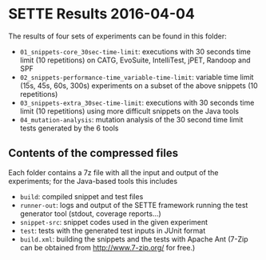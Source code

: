 # SETTE Results 2016-04-04

The results of four sets of experiments can be found in this folder:
* `01_snippets-core_30sec-time-limit`: executions with 30 seconds time limit (10 repetitions) on CATG, EvoSuite, IntelliTest, jPET, Randoop and SPF
* `02_snippets-performance-time_variable-time-limit`: variable time limit (15s, 45s, 60s, 300s) experiments on a subset of the above snippets (10 repetitions)
* `03_snippets-extra_30sec-time-limit`: executions with 30 seconds time limit (10 repetitions) using more difficult snippets on the Java tools
* `04_mutation-analysis`: mutation analysis of the 30 second time limit tests generated by the 6 tools

## Contents of the compressed files

Each folder contains a 7z file with all the input and output of the experiments; for the Java-based tools this includes
 * `build`: compiled snippet and test files
 * `runner-out`: logs and output of the SETTE framework running the test generator tool (stdout, coverage reports...)
 * `snippet-src`: snippet codes used in the given experiment
 * `test`: tests with the generated test inputs in JUnit format
 * `build.xml`: building the snippets and the tests with Apache Ant
(7-Zip can be obtained from http://www.7-zip.org/ for free.)
